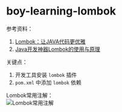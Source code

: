 # boy-learning-lombok

参考资料：  
1. [Lombok：让JAVA代码更优雅](http://blog.didispace.com/java-lombok-1/)
1. [Java开发神器Lombok的使用与原理](http://blog.didispace.com/java-lombok-how-to-use/)

关键点：
1. 开发工具安装 `lombok` 插件
2. `pom.xml` 中添加 `lombok` 依赖

Lombok常用注解：  
![Lombok常用注解](http://blog.didispace.com/content/images/posts/java-lombok-how-to-use-3.jpeg)

